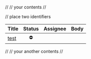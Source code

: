 //
// your contents
//

// place two identifiers

<!-- userHistoriesTable -->

| Title                                                        |   Status   | Assignee | Body   |
| :----------------------------------------------------------- | :--------: | :------: | :----- |
| <a href="https://github.com/k0rval4n/test/issues/1">test</a> | :no_entry: |          | <br /> |

<!-- userHistoriesTable -->

//
// your another contents
//
